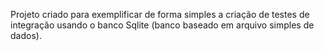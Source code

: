 Projeto criado para exemplificar de forma simples a criação de testes de integração usando o banco Sqlite (banco baseado em arquivo simples de dados).
